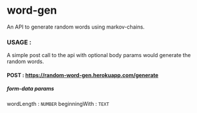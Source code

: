 # word-gen
An API to generate random words using markov-chains.

### USAGE : 

A simple post call to the api with optional body params would generate the random words.
#### POST : <https://random-word-gen.herokuapp.com/generate>
##### form-data params
wordLength : `NUMBER`
beginningWith : `TEXT`
